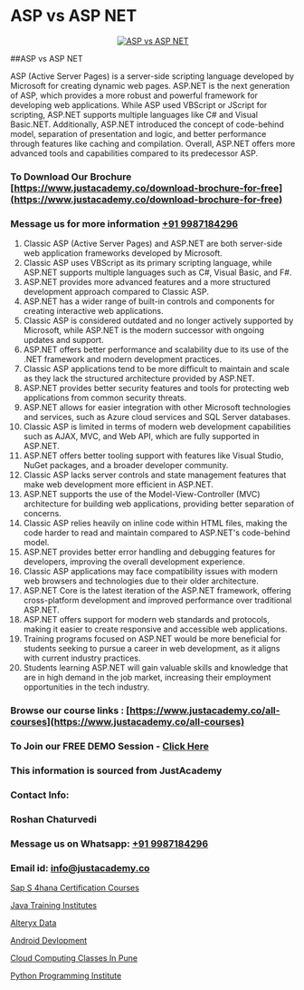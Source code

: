 # ASP vs ASP NET

<p align="center">
  <a href="https://justacademy.co/course-detail/asp-net-training">
    <img src="https://justacademy.co/storage2/course_image/1708336878_course_image.png" alt="ASP vs ASP NET">
  </a>
</p>
##ASP vs ASP NET

ASP (Active Server Pages) is a server-side scripting language developed by Microsoft for creating dynamic web pages. ASP.NET is the next generation of ASP, which provides a more robust and powerful framework for developing web applications. While ASP used VBScript or JScript for scripting, ASP.NET supports multiple languages like C# and Visual Basic.NET. Additionally, ASP.NET introduced the concept of code-behind model, separation of presentation and logic, and better performance through features like caching and compilation. Overall, ASP.NET offers more advanced tools and capabilities compared to its predecessor ASP.
### To Download Our Brochure [https://www.justacademy.co/download-brochure-for-free](https://www.justacademy.co/download-brochure-for-free)
### Message us for more information [+91 9987184296](https://api.whatsapp.com/send?phone=919987184296)
1) Classic ASP (Active Server Pages) and ASP.NET are both server-side web application frameworks developed by Microsoft.
2) Classic ASP uses VBScript as its primary scripting language, while ASP.NET supports multiple languages such as C#, Visual Basic, and F#.
3) ASP.NET provides more advanced features and a more structured development approach compared to Classic ASP.
4) ASP.NET has a wider range of built-in controls and components for creating interactive web applications.
5) Classic ASP is considered outdated and no longer actively supported by Microsoft, while ASP.NET is the modern successor with ongoing updates and support.
6) ASP.NET offers better performance and scalability due to its use of the .NET framework and modern development practices.
7) Classic ASP applications tend to be more difficult to maintain and scale as they lack the structured architecture provided by ASP.NET.
8) ASP.NET provides better security features and tools for protecting web applications from common security threats.
9) ASP.NET allows for easier integration with other Microsoft technologies and services, such as Azure cloud services and SQL Server databases.
10) Classic ASP is limited in terms of modern web development capabilities such as AJAX, MVC, and Web API, which are fully supported in ASP.NET.
11) ASP.NET offers better tooling support with features like Visual Studio, NuGet packages, and a broader developer community.
12) Classic ASP lacks server controls and state management features that make web development more efficient in ASP.NET.
13) ASP.NET supports the use of the Model-View-Controller (MVC) architecture for building web applications, providing better separation of concerns.
14) Classic ASP relies heavily on inline code within HTML files, making the code harder to read and maintain compared to ASP.NET's code-behind model.
15) ASP.NET provides better error handling and debugging features for developers, improving the overall development experience.
16) Classic ASP applications may face compatibility issues with modern web browsers and technologies due to their older architecture.
17) ASP.NET Core is the latest iteration of the ASP.NET framework, offering cross-platform development and improved performance over traditional ASP.NET.
18) ASP.NET offers support for modern web standards and protocols, making it easier to create responsive and accessible web applications.
19) Training programs focused on ASP.NET would be more beneficial for students seeking to pursue a career in web development, as it aligns with current industry practices.
20) Students learning ASP.NET will gain valuable skills and knowledge that are in high demand in the job market, increasing their employment opportunities in the tech industry.

### Browse our course links : [https://www.justacademy.co/all-courses](https://www.justacademy.co/all-courses) 
### To Join our FREE DEMO Session - [Click Here](https://www.justacademy.co/register-for-course-demo)


### This information is sourced from JustAcademy
### Contact Info:
### Roshan Chaturvedi
### Message us on Whatsapp: [+91 9987184296](https://api.whatsapp.com/send?phone=919987184296)
### Email id: [info@justacademy.co](mailto:info@justacademy.co)
                
[Sap S 4hana Certification Courses](https://www.linkedin.com/pulse/sap-4hana-certification-courses-justacademy-cupertino-1rppc/)

[Java Training Institutes](https://www.linkedin.com/pulse/java-training-institutes-justacademy-chicago-yn6ee?trackingId=lM%2BAYj5Q6SnPDqBOdtMNHg%3D%3D&lipi=urn%3Ali%3Apage%3Ad_flagship3_company_admin%3BxzhODhyIS1OF3GFeJJCsZw%3D%3D)

[Alteryx Data](https://medium.com/@abhidnya.1068/alteryx-data-4c9ef9748136)

[Android Devlopment](https://medium.com/@akanshapatil/android-devlopment-ab47f8cea7df)

[Cloud Computing Classes In Pune](https://justacademyin.github.io/justacademy/cloud-computing-classes-in-pune)

[Python Programming Institute](https://justacademyin.github.io/justacademy/python-programming-institute)

